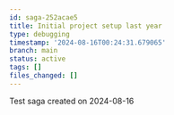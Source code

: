 ```yaml
---
id: saga-252acae5
title: Initial project setup last year
type: debugging
timestamp: '2024-08-16T00:24:31.679065'
branch: main
status: active
tags: []
files_changed: []
---
```


Test saga created on 2024-08-16